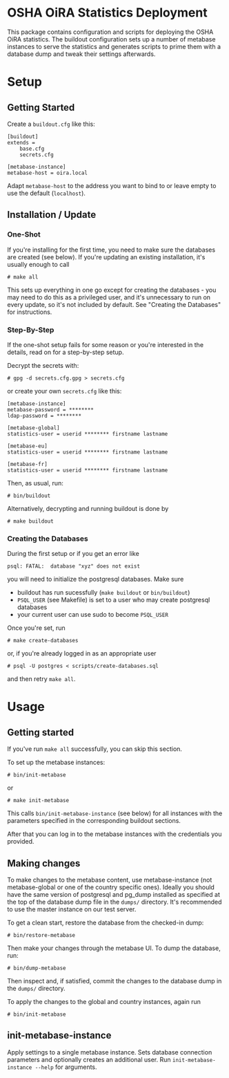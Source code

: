 # OSHA OiRA Statistics Deployment

This package contains configuration and scripts for deploying the OSHA OiRA statistics. The buildout configuration sets up a number of metabase instances to serve the statistics and generates scripts to prime them with a database dump and tweak their settings afterwards.

# Setup

## Getting Started

Create a `buildout.cfg` like this:

    [buildout]
    extends =
        base.cfg
        secrets.cfg

    [metabase-instance]
    metabase-host = oira.local

Adapt `metabase-host` to the address you want to bind to or leave empty to use the default (`localhost`).

## Installation / Update

### One-Shot

If you're installing for the first time, you need to make sure the databases are created (see below). If you're updating an existing installation, it's usually enough to call

    # make all

This sets up everything in one go except for creating the databases - you may need to do this as a privileged user, and it's unnecessary to run on every update, so it's not included by default. See "Creating the Databases" for instructions.

### Step-By-Step

If the one-shot setup fails for some reason or you're interested in the details, read on for a step-by-step setup.

Decrypt the secrets with:

    # gpg -d secrets.cfg.gpg > secrets.cfg

or create your own `secrets.cfg` like this:

    [metabase-instance]
    metabase-password = ********
    ldap-password = ********

    [metabase-global]
    statistics-user = userid ******** firstname lastname

    [metabase-eu]
    statistics-user = userid ******** firstname lastname

    [metabase-fr]
    statistics-user = userid ******** firstname lastname

Then, as usual, run:

    # bin/buildout

Alternatively, decrypting and running buildout is done by

    # make buildout

### Creating the Databases

During the first setup or if you get an error like

    psql: FATAL:  database "xyz" does not exist

you will need to initialize the postgresql databases. Make sure

* buildout has run sucessfully (`make buildout` or `bin/buildout`)
* `PSQL_USER` (see Makefile) is set to a user who may create postgresql databases
* your current user can use sudo to become `PSQL_USER`

Once you're set, run

    # make create-databases

or, if you're already logged in as an appropriate user

    # psql -U postgres < scripts/create-databases.sql

and then retry `make all`.

# Usage

## Getting started

If you've run `make all` successfully, you can skip this section.

To set up the metabase instances:

    # bin/init-metabase

or

    # make init-metabase

This calls `bin/init-metabase-instance` (see below) for all instances with the parameters specified in the corresponding buildout sections.

After that you can log in to the metabase instances with the credentials you provided.

## Making changes

To make changes to the metabase content, use metabase-instance (not metabase-global or one of the country specific ones). Ideally you should have the same version of postgresql and pg_dump installed as specified at the top of the database dump file in the `dumps/` directory. It's recommended to use the master instance on our test server.

To get a clean start, restore the database from the checked-in dump:

    # bin/restore-metabase

Then make your changes through the metabase UI. To dump the database, run:

    # bin/dump-metabase

Then inspect and, if satisfied, commit the changes to the database dump in the `dumps/` directory.

To apply the changes to the global and country instances, again run

    # bin/init-metabase

## init-metabase-instance

Apply settings to a single metabase instance. Sets database connection parameters and optionally creates an additional user. Run `init-metabase-instance --help` for arguments.
